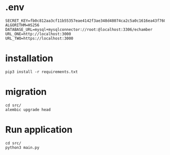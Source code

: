 # .env

```
SECRET_KEY=fb0c812aa3cf11b55357eae4142f3ae348d48074ca2c5a0c1616ea43f76039c9
ALGORITHM=HS256
DATABASE_URL=mysql+mysqlconnector://root:@localhost:3306/echamber
URL_ONE=http://localhost:3000
URL_TWO=https://localhost:3000
```

# installation

```
pip3 install -r requirements.txt
```

# migration

```
cd src/
alembic upgrade head
```

# Run application

```
cd src/
python3 main.py
```